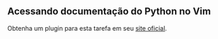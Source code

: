 Acessando documentação do Python no Vim
---------------------------------------

Obtenha um plugin para esta tarefa em seu
[site oficial](http://www.vim.org/scripts/script.php?script_id=910).

